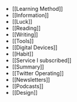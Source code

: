 - [[Learning Method]]
- [[Information]]
- [[Luck]]
- [[Reading]]
- [[Writing]]
- [[Tools]]
- [[Digital Devices]]
- [[Habit]]
- [[Service I subscribed]]
- [[Summary]]
- [[Twitter Operating]]
- [[Newsletters]]
- [[Podcasts]]
- [[Design]]